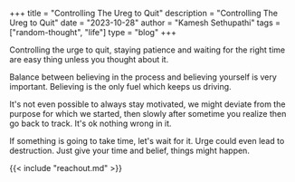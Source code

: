 +++ 
title = "Controlling The Ureg to Quit"
description = "Controlling The Ureg to Quit"
date = "2023-10-28"
author = "Kamesh Sethupathi"
tags = ["random-thought", "life"]
type = "blog"
+++

Controlling the urge to quit, staying patience and waiting for the right time are easy thing unless you thought about it. 

Balance between believing in the process and believing yourself is very important. Believing is the only fuel which keeps us driving.

It's not even possible to always stay motivated, we might deviate from the purpose for which we started, then slowly after sometime you realize then go back to track. It's ok nothing wrong in it.

If something is going to take time, let's wait for it. Urge could even lead to destruction. Just give your time and belief, things might happen.


{{< include "reachout.md" >}}